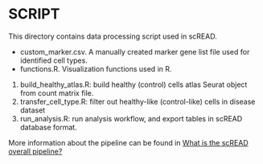 # SCRIPT

This directory contains data processing script used in scREAD.

- custom_marker.csv. A manually created marker gene list file used for identified cell types.
- functions.R. Visualization functions used in R.

1. build_healthy_atlas.R: build healthy (control) cells atlas Seurat object from count matrix file.
2. transfer_cell_type.R: filter out healthy-like (control-like) cells in disease dataset
3. run_analysis.R: run analysis workflow, and export tables in scREAD database format.

More information about the pipeline can be found in [What is the scREAD overall pipeline?](https://bmbls.bmi.osumc.edu/scread/help/faq#what-is-the-scread-overall-pipeline%3F)
